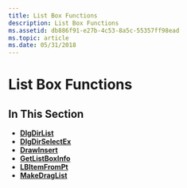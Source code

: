 ```yaml
---
title: List Box Functions
description: List Box Functions
ms.assetid: db886f91-e27b-4c53-8a5c-55357ff98ead
ms.topic: article
ms.date: 05/31/2018
---
```


# List Box Functions

## In This Section

-   [**DlgDirList**](/windows/desktop/api/Winuser/nf-winuser-dlgdirlista)
-   [**DlgDirSelectEx**](/windows/desktop/api/Winuser/nf-winuser-dlgdirselectexa)
-   [**DrawInsert**](/windows/desktop/api/Commctrl/nf-commctrl-drawinsert)
-   [**GetListBoxInfo**](/windows/desktop/api/Winuser/nf-winuser-getlistboxinfo)
-   [**LBItemFromPt**](/windows/desktop/api/Commctrl/nf-commctrl-lbitemfrompt)
-   [**MakeDragList**](/windows/desktop/api/Commctrl/nf-commctrl-makedraglist)

 

 




